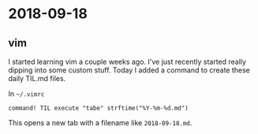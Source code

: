 # 2018-09-18

## vim

I started learning vim a couple weeks ago. I've just recently started really dipping into some custom stuff. Today I added a command to create these daily TIL.md files.

In `~/.vimrc`
```vimscipt
command! TIL execute "tabe" strftime("%Y-%m-%d.md")
```

This opens a new tab with a filename like `2018-09-18.md`.

